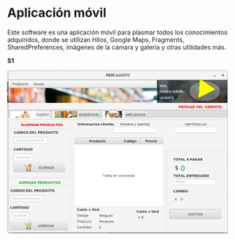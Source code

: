 # Aplicación móvil

Este software es una aplicación móvil para plasmar todos los conocimientos adquiridos, donde se utilizan Hilos, Google Maps, Fragments, SharedPreferences, imágenes de la cámara y galería y otras utilidades más.


**S1**



![Ventana Principal](https://github.com/gustavovillada1/Software_de_mercado/blob/master/Mercajusto2/src/Proyecto%20Final/ventanaprincipal.png)


